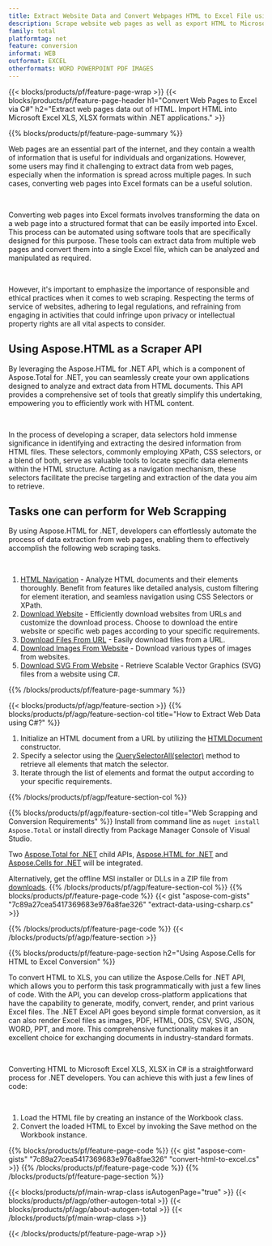 ```yaml
---
title: Extract Website Data and Convert Webpages HTML to Excel File using C#
description: Scrape website web pages as well as export HTML to Microsoft Excel documents. Develop .NET applications to scrape website data into XLS, XLSX formats.
family: total
platformtag: net
feature: conversion
informat: WEB
outformat: EXCEL
otherformats: WORD POWERPOINT PDF IMAGES
---
```

{{< blocks/products/pf/feature-page-wrap >}}
{{< blocks/products/pf/feature-page-header h1="Convert Web Pages to Excel via C#" h2="Extract web pages data out of HTML. Import HTML into Microsoft Excel XLS, XLSX formats within .NET applications." >}}

{{% blocks/products/pf/feature-page-summary %}}

<p>Web pages are an essential part of the internet, and they contain a wealth of information that is useful for individuals and organizations. However, some users may find it challenging to extract data from web pages, especially when the information is spread across multiple pages. In such cases, converting web pages into Excel formats can be a useful solution.</p><br />
<p>Converting web pages into Excel formats involves transforming the data on a web page into a structured format that can be easily imported into Excel. This process can be automated using software tools that are specifically designed for this purpose. These tools can extract data from multiple web pages and convert them into a single Excel file, which can be analyzed and manipulated as required.</p><br />

<p>However, it's important to emphasize the importance of responsible and ethical practices when it comes to web scraping. Respecting the terms of service of websites, adhering to legal regulations, and refraining from engaging in activities that could infringe upon privacy or intellectual property rights are all vital aspects to consider.</p>

<h2 class="heading-border">Using Aspose.HTML as a Scraper API</h2>

<p>By leveraging the Aspose.HTML for .NET API, which is a component of Aspose.Total for .NET, you can seamlessly create your own applications designed to analyze and extract data from HTML documents. This API provides a comprehensive set of tools that greatly simplify this undertaking, empowering you to efficiently work with HTML content.</p><br />

<p>In the process of developing a scraper, data selectors hold immense significance in identifying and extracting the desired information from HTML files. These selectors, commonly employing XPath, CSS selectors, or a blend of both, serve as valuable tools to locate specific data elements within the HTML structure. Acting as a navigation mechanism, these selectors facilitate the precise targeting and extraction of the data you aim to retrieve.</p>

<h2 class="heading-border">Tasks one can perform for Web Scrapping</h2>

<p>By using Aspose.HTML for .NET, developers can effortlessly automate the process of data extraction from web pages, enabling them to effectively accomplish the following web scraping tasks.</p><br />

1. [HTML Navigation](https://docs.aspose.com/html/net/html-navigation/) - Analyze HTML documents and their elements thoroughly. Benefit from features like detailed analysis, custom filtering for element iteration, and seamless navigation using CSS Selectors or XPath.
2. [Download Website](https://docs.aspose.com/html/net/download-website/) - Efficiently download websites from URLs and customize the download process. Choose to download the entire website or specific web pages according to your specific requirements.
3. [Download Files From URL](https://docs.aspose.com/html/net/download-file-from-url/) - Easily download files from a URL.
4. [Download Images From Website](https://docs.aspose.com/html/net/download-images-from-website/) - Download various types of images from websites.
5. [Download SVG From Website](https://docs.aspose.com/html/net/download-svg-from-website/) - Retrieve Scalable Vector Graphics (SVG) files from a website using C#.

{{% /blocks/products/pf/feature-page-summary  %}}

{{< blocks/products/pf/agp/feature-section >}}
{{% blocks/products/pf/agp/feature-section-col title="How to Extract Web Data using C#?" %}}

1. Initialize an HTML document from a URL by utilizing the [HTMLDocument](https://reference.aspose.com/html/net/aspose.html/htmldocument/htmldocument/) constructor.
2. Specify a selector using the [QuerySelectorAll(selector)](https://reference.aspose.com/html/net/aspose.html.dom/document/queryselectorall/) method to retrieve all elements that match the selector.
3. Iterate through the list of elements and format the output according to your specific requirements.
 
{{% /blocks/products/pf/agp/feature-section-col %}}

{{% blocks/products/pf/agp/feature-section-col title="Web Scrapping and Conversion Requirements" %}}
Install from command line as ```nuget install Aspose.Total``` or install directly from Package Manager Console of Visual Studio.

Two [Aspose.Total for .NET](https://products.aspose.com/total/net/) child APIs, [Aspose.HTML for .NET](https://products.aspose.com/html/net/) and [Aspose.Cells for .NET](https://products.aspose.com/cells/net/) will be integrated.

Alternatively, get the offline MSI installer or DLLs in a ZIP file from [downloads](https://releases.aspose.com/total/net).
{{% /blocks/products/pf/agp/feature-section-col %}}
{{% blocks/products/pf/feature-page-code %}}
{{< gist "aspose-com-gists" "7c89a27cea5417369683e976a8fae326" "extract-data-using-csharp.cs" >}}

{{% /blocks/products/pf/feature-page-code %}}
{{< /blocks/products/pf/agp/feature-section >}}

{{% blocks/products/pf/feature-page-section  h2="Using Aspose.Cells for HTML to Excel Conversion" %}}
<p>To convert HTML to XLS, you can utilize the Aspose.Cells for .NET API, which allows you to perform this task programmatically with just a few lines of code. With the API, you can develop cross-platform applications that have the capability to generate, modify, convert, render, and print various Excel files. The .NET Excel API goes beyond simple format conversion, as it can also render Excel files as images, PDF, HTML, ODS, CSV, SVG, JSON, WORD, PPT, and more. This comprehensive functionality makes it an excellent choice for exchanging documents in industry-standard formats.</p><br />

<p>Converting HTML to Microsoft Excel XLS, XLSX in C# is a straightforward process for .NET developers. You can achieve this with just a few lines of code:</p><br />

1. Load the HTML file by creating an instance of the Workbook class.
1. Convert the loaded HTML to Excel by invoking the Save method on the Workbook instance.

{{% blocks/products/pf/feature-page-code %}}
{{< gist "aspose-com-gists" "7c89a27cea5417369683e976a8fae326" "convert-html-to-excel.cs" >}}
{{% /blocks/products/pf/feature-page-code  %}}
{{% /blocks/products/pf/feature-page-section %}}

{{< blocks/products/pf/main-wrap-class isAutogenPage="true" >}}
{{< blocks/products/pf/agp/other-autogen-total >}}
{{< blocks/products/pf/agp/about-autogen-total >}}
{{< /blocks/products/pf/main-wrap-class >}}

{{< /blocks/products/pf/feature-page-wrap >}}